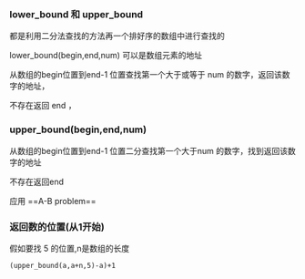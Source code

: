 ### lower_bound 和 upper_bound

都是利用二分法查找的方法再一个排好序的数组中进行查找的



lower_bound(begin,end,num)  可以是数组元素的地址

从数组的begin位置到end-1 位置查找第一个大于或等于 num 的数字，返回该数字的地址，

不存在返回 end ，

### upper_bound(begin,end,num)

从数组的begin位置到end-1 位置二分查找第一个大于num 的数字，找到返回该数字的地址

不存在返回end 

应用 ==A-B problem==   

### 返回数的位置(从1开始)

假如要找 5 的位置,n是数组的长度

`(upper_bound(a,a+n,5)-a)+1`